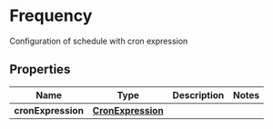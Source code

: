 

# Frequency

Configuration of schedule with cron expression

## Properties

| Name | Type | Description | Notes |
|------------ | ------------- | ------------- | -------------|
|**cronExpression** | [**CronExpression**](CronExpression.md) |  |  |



